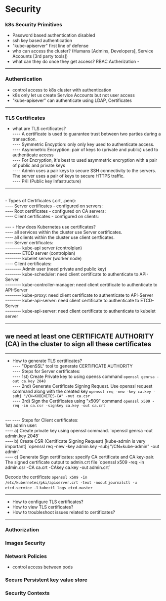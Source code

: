 # Security 

### k8s Security Primitives
- Password based authentication disabled
- ssh key based authentication
- "kube-apiserver" first line of defense
- who can access the cluster?  (Humans [Admins, Developers], Service Accounts [3rd party tools])
- what can they do once they get access?  RBAC Autherization - 
---
### Authentication
- control access to k8s cluster with authentication
- k8s only let us create Service Accounts but not user access
- "kube-apisever" can authenticate using LDAP, Certificates
---
### TLS Certificates
- what are TLS certificates? <br>
---- A certificate is used to guarantee trust between two parties during a transaction. <br>
---- Symmetric Encyption: only only key used to authenticate access. <br>
---- Asymmetric Encryption: pair of keys to (private and public) used to authenticate access <br>
---- For Encryption, it's best to used asymmetric encryption with a pair of public and private keys <br>
---- Admin uses a pair keys to secure SSH connectivity to the  servers.  The server uses a pair of keys to secure HTTPS traffic. <br>
---- PKI (Public key Infastructure) <br>

---
<br>
- Types of Certificates (.crt, .pem): <br>
---- Server certificates - configured on servers: <br>
---- Root certificates - configured on CA servers: <br>
---- Client certificates - configured on clients: <br>
<br>
---
- How does Kubernetes use certificates? <br>
---- all services within the cluster use Server certificates. <br>
---- all clients within the cluster use client certficates. <br>
---- Server certificates: <br>
-------- kube-api server (controlplan) <br> 
-------- ETCD server (controlplan) <br>
-------- kubelet server (worker node) <br>
---- Client certificates: <br>
-------- Admin user (need private and public key) <br>
-------- kube-scheduler: need client certificate to authenticate to API-Server <br>
-------- kube-controller-manager: need client certificate to authenticate to API-Server <br>
-------- kube-proxy: need client certificate to authenticate to API-Server <br>
-------- kube-api-server: need client certificate to authenticate to ETCD-Server <br>
-------- kube-api-server: need client certificate to authenticate to kubelet server <br>

---
## we need at least one CERTIFICATE AUTHORITY (CA) in the cluster to sign all these certificates
---
- How to generate TLS certificates? <br>
---- "OpenSSL" tool to generate CERTIFICATE AUTHORITY <br>
---- Steps for Server certificates: <br>
---- 1st) Create Private key to using openss command `openssl genrsa -out ca.key 2048` <br>
---- 2nd) Generate Certificate Signing Request. Use openssl request command along with the created key  `openssl req -new -key ca.key -subj "/CN=KUBENETES-CA" -out ca.csr` <br>
---- 3rd) Sign the Certificates using "x509" command `openssl x509 -req -in ca.csr -signkey ca.key -out ca.crt` <br>
<br>
---
---- Steps for Client certificates: <br>
1st) admin user: <br> 
---- a) Create private key using openssl command. `openssl genrsa -out admin.key 2048` <br> 
---- b) Create CSR (Certificate Signing Request) [kube-admin is very important] `openssl req -new -key admin.key -subj "/CN=kube-admin" -out admin` <br> 
---- c) Generate Sign certificates: specify CA certificate and CA key-pair.  The signed certificate output to admin.crt file  `openssl x509 -req -in admin.csr -CA ca.crt -CAkey ca.key -out admin.crt` <br>


Decode the certificate `openssl x509 -in /etc/kubernetes/pki/apiserver.crt -text -noout`
`journalctl -u etcd.service -l`
`kubectl logs etcd-master`


---


- How to configure TLS certificates?
- How to view TLS certificates?
- How to troubleshoot issues related to certificates?

--- 





### Authorization
### Images Security
### Network Policies
- control access between pods
### Secure Persistent key value store
### Security Contexts